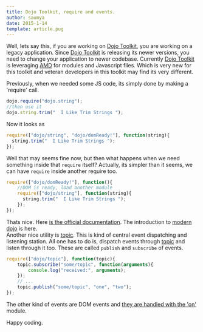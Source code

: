 ```yaml
---
title: Dojo Toolkit, require and events.
author: saumya
date: 2015-1-14
template: article.pug
---
```


Well, lets say this, if you are working on [Dojo Toolkit][1], you are working on a legacy application. Since [Dojo Toolkit][1] is releasing its newer versions, you need to change your application to newer codebase. Currently [Dojo Toolkit][1] is leveraging [AMD][2] for modules and Javascript files. Which is very new for this toolkit and veteran developers in this toolkit may find its very different.          

Previously, when we needed some JS code, its simply done by making a 'require' call.          

```javascript
dojo.require("dojo.string");
//then use it
dojo.string.trim("  I Like Trim Strings ");
```          
Now it looks as          

```javascript
require(["dojo/string", "dojo/domReady!"], function(string){
  string.trim("  I Like Trim Strings ");
});
```          
Well that may seems fine now, but then what happens when we need something inside that `require` itself? Actually, its simpler than it seems, we can have `require` inside another require too.          

```javascript
require(["dojo/domReady!"], function(){
	//DOM is ready, load another module
	require(["dojo/string"], function(string){
	  string.trim("  I Like Trim Strings ");
	});
});
```          

Thats nice. Here [is the official documentation][3]. The introduction to [modern dojo][4] is here.                   
Another nice utility is [topic][5]. This is kind of central event dispatching and listening station. All one has to do is, dispatch events through [topic][5] and listen through it too. These are called `publish` and `subscribe` of events.          

```javascript
require(["dojo/topic"], function(topic){
    topic.subscribe("some/topic", function(arguments){
        console.log("received:", arguments);
    });
    // ...
    topic.publish("some/topic", "one", "two");
});
```         
The other kind of events are DOM events and [they are handled with the 'on'][6] module.          






Happy coding.












[1]: http://dojotoolkit.org/
[2]: http://requirejs.org/docs/whyamd.html#amd
[3]: http://dojotoolkit.org/reference-guide/1.7/dojo/require.html
[4]: http://dojotoolkit.org/documentation/tutorials/1.10/modern_dojo/
[5]: http://dojotoolkit.org/reference-guide/1.10/dojo/topic.html
[6]: http://dojotoolkit.org/reference-guide/1.10/dojo/on.html#dojo-on


